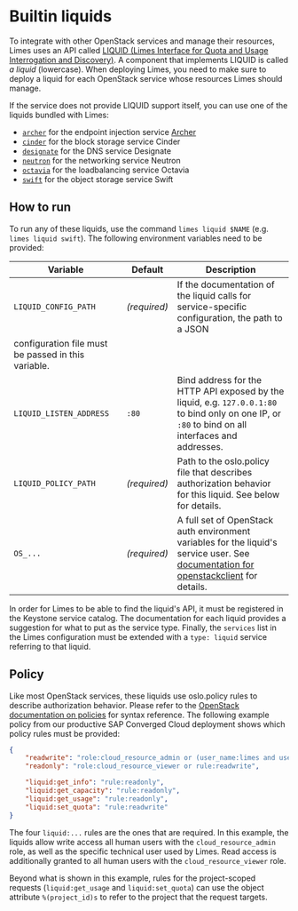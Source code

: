 # Builtin liquids

To integrate with other OpenStack services and manage their resources, Limes uses an API called [LIQUID (Limes Interface
for Quota and Usage Interrogation and Discovery)](https://pkg.go.dev/github.com/sapcc/go-api-declarations/liquid).
A component that implements LIQUID is called *a liquid* (lowercase). When deploying Limes, you need to make sure to
deploy a liquid for each OpenStack service whose resources Limes should manage.

If the service does not provide LIQUID support itself, you can use one of the liquids bundled with Limes:

- [`archer`](./archer.md) for the endpoint injection service [Archer](https://github.com/sapcc/archer)
- [`cinder`](./cinder.md) for the block storage service Cinder
- [`designate`](./designate.md) for the DNS service Designate
- [`neutron`](./neutron.md) for the networking service Neutron
- [`octavia`](./octavia.md) for the loadbalancing service Octavia
- [`swift`](./swift.md) for the object storage service Swift

## How to run

To run any of these liquids, use the command `limes liquid $NAME` (e.g. `limes liquid swift`). The following environment
variables need to be provided:

| Variable | Default | Description |
| --- | --- | --- |
| `LIQUID_CONFIG_PATH` | *(required)* | If the documentation of the liquid calls for service-specific configuration, the path to a JSON
configuration file must be passed in this variable. |
| `LIQUID_LISTEN_ADDRESS` | `:80` | Bind address for the HTTP API exposed by the liquid, e.g. `127.0.0.1:80` to bind only on one IP, or `:80` to bind on all interfaces and addresses. |
| `LIQUID_POLICY_PATH` | *(required)* | Path to the oslo.policy file that describes authorization behavior for this liquid. See below for details. |
| `OS_...` | *(required)* | A full set of OpenStack auth environment variables for the liquid's service user. See [documentation for openstackclient][osc] for details. |

In order for Limes to be able to find the liquid's API, it must be registered in the Keystone service catalog.
The documentation for each liquid provides a suggestion for what to put as the service type.
Finally, the `services` list in the Limes configuration must be extended with a `type: liquid` service referring to that liquid.

## Policy

Like most OpenStack services, these liquids use oslo.policy rules to describe authorization behavior. Please refer to
the [OpenStack documentation on policies][policy] for syntax reference. The following example policy from our productive
SAP Converged Cloud deployment shows which policy rules must be provided:

```json
{
    "readwrite": "role:cloud_resource_admin or (user_name:limes and user_domain_name:Default)",
    "readonly": "role:cloud_resource_viewer or rule:readwrite",

    "liquid:get_info": "rule:readonly",
    "liquid:get_capacity": "rule:readonly",
    "liquid:get_usage": "rule:readonly",
    "liquid:set_quota": "rule:readwrite"
}
```

The four `liquid:...` rules are the ones that are required. In this example, the liquids allow write access all human users
with the `cloud_resource_admin` role, as well as the specific technical user used by Limes. Read access is additionally
granted to all human users with the `cloud_resource_viewer` role.

Beyond what is shown in this example, rules for the project-scoped requests (`liquid:get_usage` and `liquid:set_quota`)
can use the object attribute `%(project_id)s` to refer to the project that the request targets.

[osc]:    https://docs.openstack.org/python-openstackclient/latest/cli/man/openstack.html
[policy]: https://docs.openstack.org/security-guide/identity/policies.html
